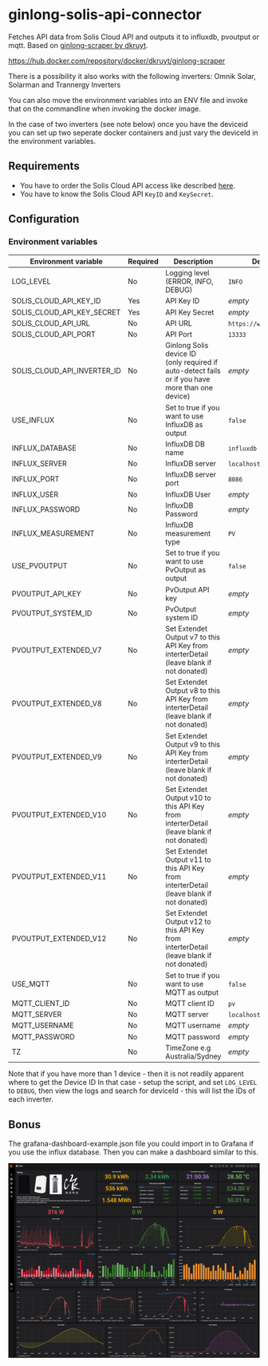 # ginlong-solis-api-connector

Fetches API data from Solis Cloud API and outputs it to influxdb, pvoutput or mqtt. Based on [ginlong-scraper by dkruyt](https://github.com/dkruyt/ginlong-scraper).

https://hub.docker.com/repository/docker/dkruyt/ginlong-scraper

There is a possibility it also works with the following inverters: Omnik Solar, Solarman and Trannergy Inverters

You can also move the environment variables into an ENV file and invoke that on the commandline when 
invoking the docker image.

In the case of two inverters (see note below) once you have the deviceid you can set up two seperate docker containers
and just vary the deviceId in the environment variables.

## Requirements
* You have to order the Solis Cloud API access like described [here](https://solis-service.solisinverters.com/support/solutions/articles/44002212561-api-access-soliscloud).
* You have to know the Solis Cloud API `KeyID` and `KeySecret`.

## Configuration

### Environment variables

| Environment variable        | Required  | Description                                                                                          | Default value                |
|-----------------------------|-----------|------------------------------------------------------------------------------------------------------|------------------------------|
| LOG_LEVEL                   | No        | Logging level (ERROR, INFO, DEBUG)                                                                   | `INFO`                       |
| SOLIS_CLOUD_API_KEY_ID      | Yes       | API Key ID                                                                                           | *empty*                      |
| SOLIS_CLOUD_API_KEY_SECRET  | Yes       | API Key Secret                                                                                       | *empty*                      |
| SOLIS_CLOUD_API_URL         | No        | API URL                                                                                              | `https://www.soliscloud.com` |
| SOLIS_CLOUD_API_PORT        | No        | API Port                                                                                             | `13333`                      |
| SOLIS_CLOUD_API_INVERTER_ID | No        | Ginlong Solis device ID<br/>(only required if auto-detect fails or if you have more than one device) | *empty*                      |
| USE_INFLUX                  | No        | Set to true if you want to use InfluxDB as output                                                    | `false`                      |
| INFLUX_DATABASE             | No        | InfluxDB DB name                                                                                     | `influxdb`                   |
| INFLUX_SERVER               | No        | InfluxDB server                                                                                      | `localhost`                  |
| INFLUX_PORT                 | No        | InfluxDB server port                                                                                 | `8086`                       |
| INFLUX_USER                 | No        | InfluxDB User                                                                                        | *empty*                      |
| INFLUX_PASSWORD             | No        | InfluxDB Password                                                                                    | *empty*                      |
| INFLUX_MEASUREMENT          | No        | InfluxDB measurement type                                                                            | `PV`                         |
| USE_PVOUTPUT                | No        | Set to true if you want to use PvOutput as output                                                    | `false`                      |
| PVOUTPUT_API_KEY            | No        | PvOutput API key                                                                                     | *empty*                      |
| PVOUTPUT_SYSTEM_ID          | No        | PvOutput system ID                                                                                   | *empty*                      |
| PVOUTPUT_EXTENDED_V7        | No        | Set Extendet Output v7 to this API Key from interterDetail (leave blank if not donated)              | *empty*                      |
| PVOUTPUT_EXTENDED_V8        | No        | Set Extendet Output v8 to this API Key from interterDetail (leave blank if not donated)              | *empty*                      |
| PVOUTPUT_EXTENDED_V9        | No        | Set Extendet Output v9 to this API Key from interterDetail (leave blank if not donated)              | *empty*                      |
| PVOUTPUT_EXTENDED_V10       | No        | Set Extendet Output v10 to this API Key from interterDetail (leave blank if not donated)             | *empty*                      |
| PVOUTPUT_EXTENDED_V11       | No        | Set Extendet Output v11 to this API Key from interterDetail (leave blank if not donated)             | *empty*                      |
| PVOUTPUT_EXTENDED_V12       | No        | Set Extendet Output v12 to this API Key from interterDetail (leave blank if not donated)             | *empty*                      |
| USE_MQTT                    | No        | Set to true if you want to use MQTT as output                                                        | `false`                      |
| MQTT_CLIENT_ID              | No        | MQTT client ID                                                                                       | `pv`                         |
| MQTT_SERVER                 | No        | MQTT server                                                                                          | `localhost`                  |
| MQTT_USERNAME               | No        | MQTT username                                                                                        | *empty*                      |
| MQTT_PASSWORD               | No        | MQTT password                                                                                        | *empty*                      |
| TZ                          | No        | TimeZone e.g Australia/Sydney                                                                        | *empty*                      |

Note that if you have more than 1 device - then it is not readily apparent where to get the Device ID
In that case - setup the script, and set `LOG_LEVEL` to `DEBUG`, then view the logs and search for deviceId - 
this will list the IDs of each inverter.

## Bonus

The grafana-dashboard-example.json file you could import in to Grafana if you use the influx database. Then you can make a dashboard similar to this.

![grafana](https://github.com/dkruyt/resources/raw/master/grafana-dashboard-ginlong-small.png)
